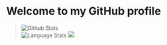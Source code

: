 # Welcome to my GitHub profile
> ![Github Stats](https://github-readme-stats.vercel.app/api?username=vaporvee&show_icons=true&bg_color=0d1117&hide_border=true&icon_color=f18e33&count_private=true&theme=dark&hide=issues,prs&line_height=30)<br>
![Language Stats](https://github-readme-stats.vercel.app/api/top-langs/?username=vaporvee&bg_color=0d1117&hide_border=true&layout=compact&theme=dark) <img src="https://raw.githubusercontent.com/vaporvee/RPG-Test/main/assets/textures/debug/banana.png">
